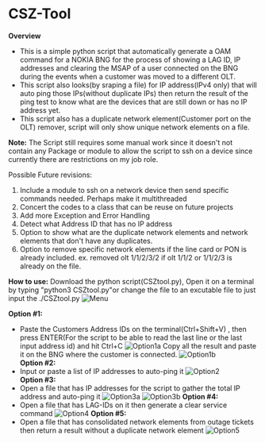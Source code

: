 # CSZ-Tool
**Overview**
- This is a simple python script that automatically generate a OAM command for a NOKIA BNG for the process of showing a LAG ID, IP addresses and clearing the MSAP of a user connected on the BNG during the events when a customer was moved to a different OLT.  
- This script also looks(by sraping a file)  for IP address(IPv4 only) that will auto ping those IPs(without duplicate IPs) then return the result of the ping test to know what are the devices that are still down or has no IP address yet. 
- This script also has a duplicate network element(Customer port on the OLT) remover, script will only show unique network elements on a file.

**Note:**  The Script still requires some manual work since it doesn't not contain any Package or module to allow the script to ssh on a device since currently there are restrictions on my job role.

Possible Future revisions:
 1. Include a module to ssh on a network device then send specific commands needed. Perhaps make it multithreaded 
 2. Concert the codes to a class that can be reuse on future projects
 3. Add more Exception and Error Handling
 4. Detect what Address ID that has no IP address
 5. Option to show what are the duplicate network elements and network elements that don't have any duplicates.
 6. Option to remove specific network elements if the line card or PON is already included. ex. removed olt 1/1/2/3/2 if olt 1/1/2 or 1/1/2/3 is already on the file.
 
 **How to use:**
 Download the python script(CSZtool.py), Open it on a terminal by typing "python3 CSZtool.py"or change the file to an excutable file to just input the ./CSZtool.py
 ![Menu](https://github.com/christianzabala/CSZ-Tool/blob/master/Sample-Pics/p1.jpg)
 
 **Option #1:**
 - Paste the Customers Address IDs on the terminal(Ctrl+Shift+V) , then press ENTER(For the script to be able to read the last line or the last input address id) and hit Ctrl+C
  ![Option1a](https://github.com/christianzabala/CSZ-Tool/blob/master/Sample-Pics/p3.jpg)
  Copy all the result and paste it on the BNG where the customer is connected.
  ![Option1b](https://github.com/christianzabala/CSZ-Tool/blob/master/Sample-Pics/p4.jpg)  
 **Option #2:**
 -  Input or paste a list of IP addresses to auto-ping it
  ![Option2](https://github.com/christianzabala/CSZ-Tool/blob/master/Sample-Pics/p5.jpg)  
 **Option #3:**
 -  Open a file that has IP addresses for the script to gather the total IP address and auto-ping it
  ![Option3a](https://github.com/christianzabala/CSZ-Tool/blob/master/Sample-Pics/p6.jpg)
  ![Option3b](https://github.com/christianzabala/CSZ-Tool/blob/master/Sample-Pics/p7.jpg) 
 **Option #4:**
 -  Open a file that has LAG-IDs on it then generate a clear service command
  ![Option4](https://github.com/christianzabala/CSZ-Tool/blob/master/Sample-Pics/p8.jpg)
 **Option #5:**
 -  Open a file that has consolidated network elements from outage tickets then return a result without a duplicate network element
  ![Option5](https://github.com/christianzabala/CSZ-Tool/blob/master/Sample-Pics/p9.jpg)
